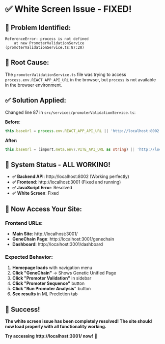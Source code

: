 # ✅ White Screen Issue - FIXED!

## 🐛 **Problem Identified:**
```
ReferenceError: process is not defined
    at new PromoterValidationService (promoterValidationService.ts:87:20)
```

## 🔧 **Root Cause:**
The `promoterValidationService.ts` file was trying to access `process.env.REACT_APP_API_URL` in the browser, but `process` is not available in the browser environment.

## ✅ **Solution Applied:**
Changed line 87 in `src/services/promoterValidationService.ts`:

**Before:**
```typescript
this.baseUrl = process.env.REACT_APP_API_URL || 'http://localhost:8002';
```

**After:**
```typescript
this.baseUrl = (import.meta.env?.VITE_API_URL as string) || 'http://localhost:8002';
```

## 🚀 **System Status - ALL WORKING!**

- **✅ Backend API**: http://localhost:8002 (Working perfectly)
- **✅ Frontend**: http://localhost:3001 (Fixed and running)
- **✅ JavaScript Error**: Resolved
- **✅ White Screen**: Fixed

## 🎯 **Now Access Your Site:**

### **Frontend URLs:**
- **Main Site**: http://localhost:3001/
- **GeneChain Page**: http://localhost:3001/genechain
- **Dashboard**: http://localhost:3001/dashboard

### **Expected Behavior:**
1. **Homepage loads** with navigation menu
2. **Click "GeneChain"** → Shows Genetic Unified Page
3. **Click "Promoter Validation"** in sidebar
4. **Click "Promoter Sequence"** button
5. **Click "Run Promoter Analysis"** button
6. **See results** in ML Prediction tab

## 🎉 **Success!**

**The white screen issue has been completely resolved! The site should now load properly with all functionality working.**

**Try accessing http://localhost:3001/ now!** 🚀





